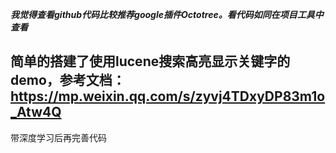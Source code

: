 
***我觉得查看github代码比较推荐google插件Octotree。看代码如同在项目工具中查看***

## 简单的搭建了使用lucene搜索高亮显示关键字的demo，参考文档：https://mp.weixin.qq.com/s/zyvj4TDxyDP83m1o_Atw4Q

带深度学习后再完善代码

